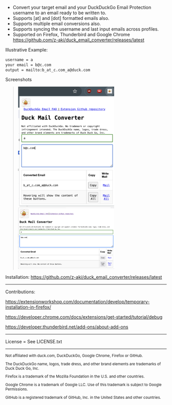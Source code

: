 - Convert your target email and your DuckDuckGo Email Protection username to an email ready to be written to.
- Supports [at] and [dot] formatted emails also.
- Supports multiple email conversions also.
- Supports syncing the username and last input emails across profiles.
- Supported on Firefox, Thunderbird and Google Chrome https://github.com/z-aki/duck_email_converter/releases/latest

Illustrative Example:

```
username = a
your email = b@c.com
output = mailto:b_at_c.com_a@duck.com
```

Screenshots

> <img src="./ex_chrome.png" width="300"  />
> <img src="./ex_firefox.png" width="300"  />

Installation: https://github.com/z-aki/duck_email_converter/releases/latest

---
Contributions:

https://extensionworkshop.com/documentation/develop/temporary-installation-in-firefox/

https://developer.chrome.com/docs/extensions/get-started/tutorial/debug

https://developer.thunderbird.net/add-ons/about-add-ons

----

License = See LICENSE.txt

------

<sub>

Not affiliated with duck.com, DuckDuckGo, Google Chrome, Firefox or GitHub.

The DuckDuckGo name, logos, trade dress, and other brand elements are trademarks of Duck Duck Go, Inc.

Firefox is a trademark of the Mozilla Foundation in the U.S. and other countries.

Google Chrome is a trademark of Google LLC. Use of this trademark is subject to Google Permissions.

GitHub is a registered trademark of GitHub, Inc. in the United States and other countries.

</sub>
